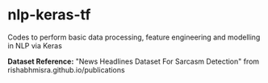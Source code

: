 # nlp-keras-tf
Codes to perform basic data processing, feature engineering and modelling in NLP via Keras

**Dataset Reference:** "News Headlines Dataset For Sarcasm Detection" from rishabhmisra.github.io/publications
